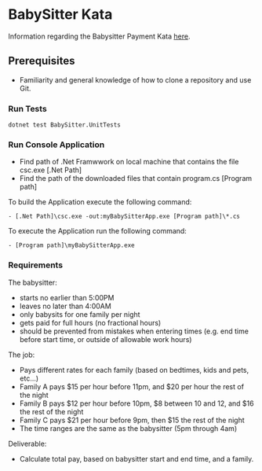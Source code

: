 # BabySitter Kata

Information regarding the Babysitter Payment Kata [here](https://github.com/PillarTechnology/kata-babysitter).

## Prerequisites
- Familiarity and general knowledge of how to clone a repository and use Git.

### Run Tests

```
dotnet test BabySitter.UnitTests
```

### Run Console Application

- Find path of .Net Framwwork on local machine that contains the file csc.exe [.Net Path]
- Find the path of the downloaded files that contain program.cs [Program path]

To build the Application execute the following command:
```
- [.Net Path]\csc.exe -out:myBabySitterApp.exe [Program path]\*.cs
```
To execute the Application run the following command:
```
- [Program path]\myBabySitterApp.exe 
```

### Requirements
The babysitter:

- starts no earlier than 5:00PM
- leaves no later than 4:00AM
- only babysits for one family per night
- gets paid for full hours (no fractional hours)
- should be prevented from mistakes when entering times (e.g. end time before start time, or outside of allowable work hours)

The job:

- Pays different rates for each family (based on bedtimes, kids and pets, etc...)
- Family A pays $15 per hour before 11pm, and $20 per hour the rest of the night
- Family B pays $12 per hour before 10pm, $8 between 10 and 12, and $16 the rest of the night
- Family C pays $21 per hour before 9pm, then $15 the rest of the night
- The time ranges are the same as the babysitter (5pm through 4am)

Deliverable:

- Calculate total pay, based on babysitter start and end time, and a family.
